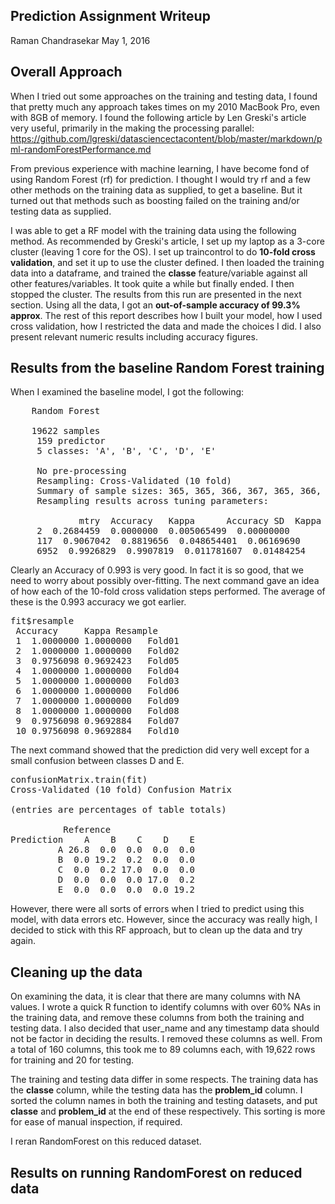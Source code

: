 Prediction Assignment Writeup
-----------------------------

Raman Chandrasekar
May 1, 2016



## Overall Approach

When I tried out some approaches on the training and testing data, I found that pretty much any approach takes times on my 2010 MacBook Pro, even with 8GB of memory. I found the following article by Len Greski's article very useful,  primarily in the making the processing parallel:
https://github.com/lgreski/datasciencectacontent/blob/master/markdown/pml-randomForestPerformance.md 

From previous experience with machine learning, I have become fond of using Random Forest (rf) for prediction.  I thought I would try rf and a few other methods on the training data as supplied, to get a baseline. But it turned out that methods such as boosting failed on the training and/or testing data as supplied.

I was able to get a RF model with the training data using the following method. As recommended by Greski's article, I set up my laptop as a 3-core cluster (leaving 1 core for the OS). I set up traincontrol to do **10-fold cross validation**, and set it up to use the cluster defined. I then loaded the training data into a dataframe, and trained the **classe** feature/variable against all other features/variables. It took quite a while but finally ended. I then stopped the cluster. The results from this run are presented in the next section.  Using all the data, I got an **out-of-sample accuracy of 99.3% approx**.  The rest of this report describes how I built your model, how I used cross validation, how I restricted the data and made the choices I did. I also present relevant numeric results including accuracy figures.


## Results from the baseline Random Forest training

When I examined the baseline model, I got the following:

<pre>
    Random Forest 
     
    19622 samples
     159 predictor
     5 classes: 'A', 'B', 'C', 'D', 'E' 
     
     No pre-processing
     Resampling: Cross-Validated (10 fold) 
     Summary of sample sizes: 365, 365, 366, 367, 365, 366, ... 
     Resampling results across tuning parameters:
             
             mtry  Accuracy   Kappa      Accuracy SD  Kappa SD  
     2  0.2684459  0.0000000  0.005065499  0.00000000
     117  0.9067042  0.8819656  0.048654401  0.06169690
     6952  0.9926829  0.9907819  0.011781607  0.01484254
</pre>

Clearly an Accuracy of 0.993 is very good. In fact it is so good, that we need to worry about possibly over-fitting. The next command gave an idea of how each of the 10-fold cross validation steps performed.  The average of these is the 0.993 accuracy we got earlier.

<pre>
fit$resample
 Accuracy     Kappa Resample
 1  1.0000000 1.0000000   Fold01
 2  1.0000000 1.0000000   Fold02
 3  0.9756098 0.9692423   Fold05
 4  1.0000000 1.0000000   Fold04
 5  1.0000000 1.0000000   Fold03
 6  1.0000000 1.0000000   Fold06
 7  1.0000000 1.0000000   Fold09
 8  1.0000000 1.0000000   Fold08
 9  0.9756098 0.9692884   Fold07
 10 0.9756098 0.9692884   Fold10
</pre>

The next command showed that the prediction did very well except for a small confusion between classes D and E.
<pre>
confusionMatrix.train(fit)
Cross-Validated (10 fold) Confusion Matrix 

(entries are percentages of table totals)
 
          Reference
Prediction    A    B    C    D    E
         A 26.8  0.0  0.0  0.0  0.0
         B  0.0 19.2  0.2  0.0  0.0
         C  0.0  0.2 17.0  0.0  0.0
         D  0.0  0.0  0.0 17.0  0.2
         E  0.0  0.0  0.0  0.0 19.2
</pre>

However, there were all sorts of errors when I tried to predict using this model, with data errors etc. However, since the accuracy was really high, I decided to stick with this RF approach, but to clean up the data and try again.

## Cleaning up the data

On examining the data, it is clear that there are many columns with NA values. I wrote a quick R function to identify columns with over 60% NAs in the training data, and remove these columns from  both the training and testing data. I also decided that user_name and any timestamp data should not be factor in deciding the results. I removed these columns as well. From a total of 160 columns, this took me to 89 columns each, with 19,622 rows for training and 20 for testing. 

The training and testing data differ in some respects. The training data has the **classe** column, while the testing data has the **problem\_id** column.  I sorted the column names in both the training and testing datasets, and put **classe** and **problem_id** at the end of these respectively. This sorting is more for ease of manual inspection, if required.

I reran RandomForest on this reduced dataset.

## Results on running RandomForest on reduced data



